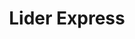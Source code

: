 ---
title: "Lider Express"
url: /lo-barnechea/lider-express-avenida-lo-barnechea/
shop: supermercado
---